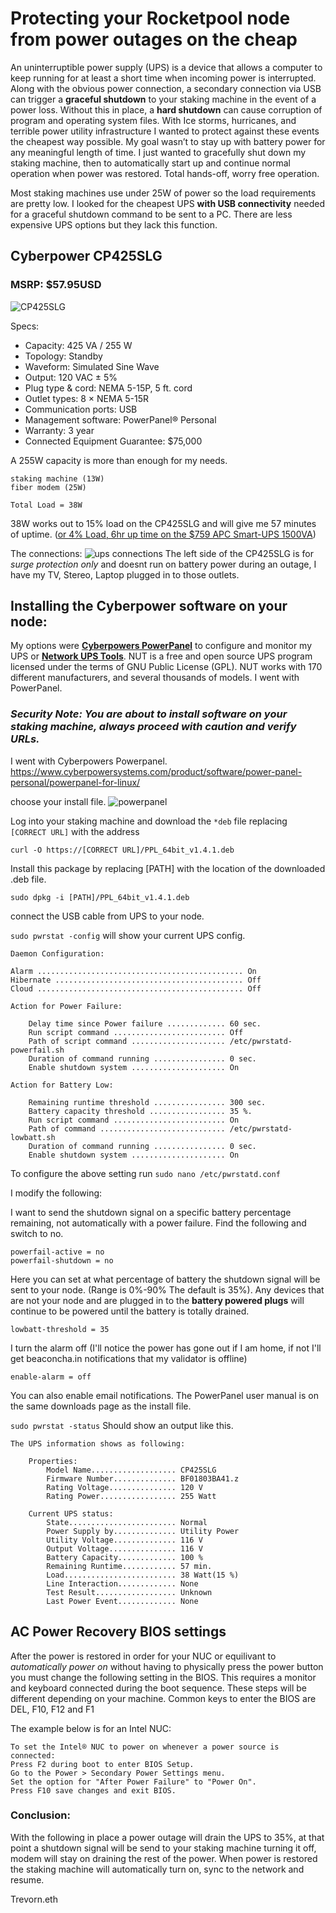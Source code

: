 # Protecting your Rocketpool node from power outages on the cheap #

An uninterruptible power supply (UPS) is a device that allows a computer to keep running for at least a short time when incoming power is interrupted. Along with the obvious power connection, a secondary connection via USB can trigger a **graceful shutdown** to your staking machine in the event of a power loss. Without this in place, a **hard shutdown** can cause corruption of program and operating system files. With Ice storms, hurricanes, and terrible power utility infrastructure I wanted to protect against these events the cheapest way possible. My goal wasn’t to stay up with battery power for any meaningful length of time. I just wanted to gracefully shut down my staking machine, then to automatically start up and continue normal operation when power was restored. Total hands-off, worry free operation. 

Most staking machines use under 25W of power so the load requirements are pretty low. I looked for the cheapest UPS **with USB connectivity** needed for a graceful shutdown command to be sent to a PC. There are less expensive UPS options but they lack this function.

## Cyberpower CP425SLG ## 
### MSRP: $57.95USD ###
![CP425SLG](https://github.com/trevhub/rocketpool/blob/b245bf1c5f5521c3991cfa17dadb3f8456bc3d8d/CP425SLG_F2.jpg)

Specs:
- Capacity: 425 VA / 255 W
- Topology: Standby
- Waveform: Simulated Sine Wave
- Output: 120 VAC ± 5%
- Plug type & cord: NEMA 5-15P, 5 ft. cord
- Outlet types: 8 × NEMA 5-15R
- Communication ports: USB
- Management software: PowerPanel® Personal
- Warranty: 3 year
- Connected Equipment Guarantee: $75,000

A 255W capacity is more than enough for my needs.
```
staking machine (13W) 
fiber modem (25W) 

Total Load = 38W
```
38W works out to 15% load on the CP425SLG and will give me 57 minutes of uptime. ([or 4% Load, 6hr up time on the $759 APC Smart-UPS 1500VA](https://www.apc.com/us/en/product/SMT1500C/apc-smartups-line-interactive-1500va-tower-120v-8x-nema-515r-outlets-smartconnect-port+smartslot-avr-lcd/))

The connections:
![ups connections](https://github.com/trevhub/rocketpool/blob/b245bf1c5f5521c3991cfa17dadb3f8456bc3d8d/UPSconnections.png)
The left side of the CP425SLG is for *surge protection only* and doesnt run on battery power during an outage, I have my TV, Stereo, Laptop plugged in to those outlets. 

## **Installing the Cyberpower software on your node:** ##

My options were **[Cyberpowers PowerPanel](https://www.cyberpowersystems.com/product/software/power-panel-personal/powerpanel-for-linux/)** to configure and monitor my UPS or **[Network UPS Tools](https://networkupstools.org/)**. NUT is a free and open source UPS program licensed under the terms of GNU Public License (GPL). NUT works with 170 different manufacturers, and several thousands of models. I went with PowerPanel.

### *Security Note: You are about to install software on your staking machine, always proceed with caution and verify URLs.* ###

I went with Cyberpowers Powerpanel.
https://www.cyberpowersystems.com/product/software/power-panel-personal/powerpanel-for-linux/

choose your install file.
![powerpanel](https://github.com/trevhub/rocketpool/blob/b245bf1c5f5521c3991cfa17dadb3f8456bc3d8d/powerpanel.png)

Log into your staking machine and download the `*deb` file replacing `[CORRECT URL]` with the address

`curl -O https://[CORRECT URL]/PPL_64bit_v1.4.1.deb`

Install this package by replacing [PATH] with the location of the downloaded .deb file.

`sudo dpkg -i [PATH]/PPL_64bit_v1.4.1.deb`

connect the USB cable from UPS to your node. 

`sudo pwrstat -config` will show your current UPS config.
```
Daemon Configuration:

Alarm .............................................. On
Hibernate .......................................... Off
Cloud .............................................. Off

Action for Power Failure:

	Delay time since Power failure ............. 60 sec.
	Run script command ......................... Off
	Path of script command ..................... /etc/pwrstatd-powerfail.sh
	Duration of command running ................ 0 sec.
	Enable shutdown system ..................... On

Action for Battery Low:

	Remaining runtime threshold ................ 300 sec.
	Battery capacity threshold ................. 35 %.
	Run script command ......................... On
	Path of command ............................ /etc/pwrstatd-lowbatt.sh
	Duration of command running ................ 0 sec.
	Enable shutdown system ..................... On

```
To configure the above setting run `sudo nano /etc/pwrstatd.conf`

I modify the following:

I want to send the shutdown signal on a specific battery percentage remaining, not automatically with a power failure. Find the following and switch to no.

```
powerfail-active = no
powerfail-shutdown = no
```

Here you can set at what percentage of battery the shutdown signal will be sent to your node. (Range is 0%-90% The default is 35%). Any devices that are not your node and are plugged in to the **battery powered plugs** will continue to be powered until the battery is totally drained. 

`lowbatt-threshold = 35`

I turn the alarm off (I'll notice the power has gone out if I am home, if not I'll get beaconcha.in notifications that my validator is offline)

`enable-alarm = off`

You can also enable email notifications. The PowerPanel user manual is on the same downloads page as the install file.


`sudo pwrstat -status` Should show an output like this. 

```
The UPS information shows as following:

	Properties:
		Model Name................... CP425SLG
		Firmware Number.............. BF01803BA41.z
		Rating Voltage............... 120 V
		Rating Power................. 255 Watt

	Current UPS status:
		State........................ Normal
		Power Supply by.............. Utility Power
		Utility Voltage.............. 116 V
		Output Voltage............... 116 V
		Battery Capacity............. 100 %
		Remaining Runtime............ 57 min.
		Load......................... 38 Watt(15 %)
		Line Interaction............. None
		Test Result.................. Unknown
		Last Power Event............. None
```

## **AC Power Recovery BIOS settings** ##

After the power is restored in order for your NUC or equilivant to *automatically power on* without having to physically press the power button you must change the following setting in the BIOS. This requires a monitor and keyboard connected during the boot sequence. These steps will be different depending on your machine. Common keys to enter the BIOS are DEL, F10, F12 and F1

The example below is for an Intel NUC:
```
To set the Intel® NUC to power on whenever a power source is connected:
Press F2 during boot to enter BIOS Setup.
Go to the Power > Secondary Power Settings menu.
Set the option for "After Power Failure" to "Power On".
Press F10 save changes and exit BIOS.
```

### **Conclusion:** ###
With the following in place a power outage will drain the UPS to 35%, at that point a shutdown signal will be send to your staking machine turning it off, modem will stay on draining the rest of the power. When power is restored the staking machine will automatically turn on, sync to the network and resume.

Trevorn.eth
